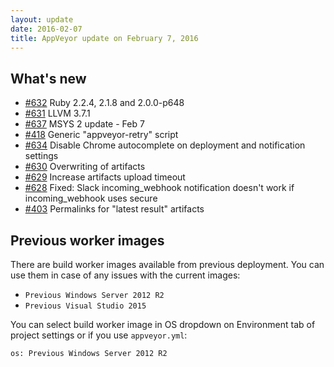 ```yaml
---
layout: update
date: 2016-02-07
title: AppVeyor update on February 7, 2016
---
```


## What's new 

* [#632](https://github.com/appveyor/ci/issues/632) Ruby 2.2.4, 2.1.8 and 2.0.0-p648
* [#631](https://github.com/appveyor/ci/issues/631) LLVM 3.7.1
* [#637](https://github.com/appveyor/ci/issues/637) MSYS 2 update - Feb 7
* [#418](https://github.com/appveyor/ci/issues/418) Generic "appveyor-retry" script
* [#634](https://github.com/appveyor/ci/issues/634) Disable Chrome autocomplete on deployment and notification settings
* [#630](https://github.com/appveyor/ci/issues/630) Overwriting of artifacts
* [#629](https://github.com/appveyor/ci/issues/629) Increase artifacts upload timeout
* [#628](https://github.com/appveyor/ci/issues/628) Fixed: Slack incoming_webhook notification doesn't work if incoming_webhook uses secure
* [#403](https://github.com/appveyor/ci/issues/403) Permalinks for "latest result" artifacts


## Previous worker images

There are build worker images available from previous deployment. You can use them in case of any issues with the current images:

- `Previous Windows Server 2012 R2`
- `Previous Visual Studio 2015`

You can select build worker image in OS dropdown on Environment tab of project settings or if you use `appveyor.yml`:

    os: Previous Windows Server 2012 R2